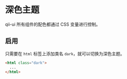 # 深色主题
qii-ui 所有组件的配色都通过 CSS 变量进行控制。

## 启用
只需要在 `html` 标签上添加类名 `dark`，就可以切换为深色主题。
```html
<html class="dark">
  ...
</html>
```